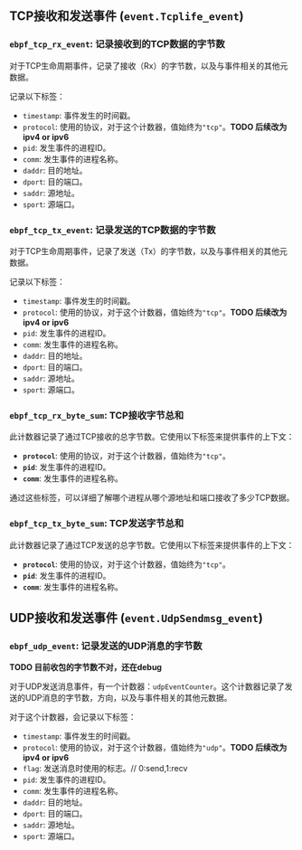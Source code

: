 ## TCP接收和发送事件 (`event.Tcplife_event`)

### **`ebpf_tcp_rx_event`**: 记录接收到的TCP数据的字节数
对于TCP生命周期事件，记录了接收（Rx）的字节数，以及与事件相关的其他元数据。

记录以下标签：

- `timestamp`: 事件发生的时间戳。
- `protocol`: 使用的协议，对于这个计数器，值始终为`"tcp"`。**TODO 后续改为ipv4 or ipv6**
- `pid`: 发生事件的进程ID。
- `comm`: 发生事件的进程名称。
- `daddr`: 目的地址。
- `dport`: 目的端口。
- `saddr`: 源地址。
- `sport`: 源端口。

### **`ebpf_tcp_tx_event`**: 记录发送的TCP数据的字节数

对于TCP生命周期事件，记录了发送（Tx）的字节数，以及与事件相关的其他元数据。

记录以下标签：

- `timestamp`: 事件发生的时间戳。
- `protocol`: 使用的协议，对于这个计数器，值始终为`"tcp"`。**TODO 后续改为ipv4 or ipv6**
- `pid`: 发生事件的进程ID。
- `comm`: 发生事件的进程名称。
- `daddr`: 目的地址。
- `dport`: 目的端口。
- `saddr`: 源地址。
- `sport`: 源端口。



### **`ebpf_tcp_rx_byte_sum`**: TCP接收字节总和

此计数器记录了通过TCP接收的总字节数。它使用以下标签来提供事件的上下文：

- **`protocol`**: 使用的协议，对于这个计数器，值始终为`"tcp"`。
- **`pid`**: 发生事件的进程ID。
- **`comm`**: 发生事件的进程名称。

通过这些标签，可以详细了解哪个进程从哪个源地址和端口接收了多少TCP数据。

### **`ebpf_tcp_tx_byte_sum`**: TCP发送字节总和

此计数器记录了通过TCP发送的总字节数。它使用以下标签来提供事件的上下文：

- **`protocol`**: 使用的协议，对于这个计数器，值始终为`"tcp"`。
- **`pid`**: 发生事件的进程ID。
- **`comm`**: 发生事件的进程名称。


## UDP接收和发送事件 (`event.UdpSendmsg_event`)


###  **`ebpf_udp_event`**: 记录发送的UDP消息的字节数

**TODO 目前收包的字节数不对，还在debug**

对于UDP发送消息事件，有一个计数器：`udpEventCounter`。这个计数器记录了发送的UDP消息的字节数，方向，以及与事件相关的其他元数据。

对于这个计数器，会记录以下标签：

- `timestamp`: 事件发生的时间戳。
- `protocol`: 使用的协议，对于这个计数器，值始终为`"udp"`。**TODO 后续改为ipv4 or ipv6**
- `flag`: 发送消息时使用的标志。// 0:send,1:recv
- `pid`: 发生事件的进程ID。
- `comm`: 发生事件的进程名称。
- `daddr`: 目的地址。
- `dport`: 目的端口。
- `saddr`: 源地址。
- `sport`: 源端口。
